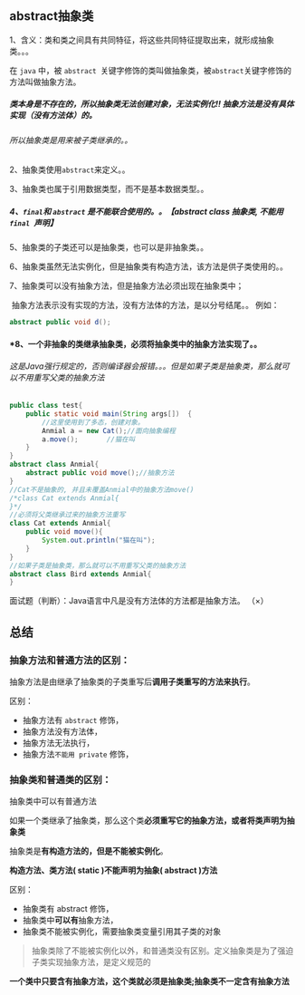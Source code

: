 ## abstract抽象类

1、含义：类和类之间具有共同特征，将这些共同特征提取出来，就形成抽象类。。。

在 `java` 中，被 `abstract `关键字修饰的类叫做抽象类，被` abstract `关键字修饰的方法叫做抽象方法。

##### 				类本身是不存在的，所以抽象类无法创建对象，无法实例化!!   抽象方法是没有具体实现（没有方法体）的。

###### 							所以抽象类是用来被子类继承的。。

2、抽象类使用`abstract`来定义。。

3、抽象类也属于引用数据类型，而不是基本数据类型。。

##### 4、`final`和	`abstract` 是不能联合使用的。。【abstract class 抽象类, 不能用 `final `声明】

5、抽象类的子类还可以是抽象类，也可以是非抽象类。。

6、抽象类虽然无法实例化，但是抽象类有构造方法，该方法是供子类使用的。。

7、抽象类可以没有抽象方法，但是抽象方法必须出现在抽象类中；

​		抽象方法表示没有实现的方法，没有方法体的方法，是以分号结尾。。 例如：

```java
abstract public void d();
```

#### *8、一个非抽象的类继承抽象类，必须将抽象类中的抽象方法实现了。。

###### 					这是Java强行规定的，否则编译器会报错。。。但是如果子类是抽象类，那么就可以不用重写父类的抽象方法

```java
public class test{
    public static void main(String args[])  {
        //这里使用到了多态，创建对象。
        Anmial a = new Cat();//面向抽象编程
        a.move();       //猫在叫
    }
}
abstract class Anmial{
    abstract public void move();//抽象方法
}
//Cat不是抽象的, 并且未覆盖Anmial中的抽象方法move()
/*class Cat extends Anmial{
}*/
//必须将父类继承过来的抽象方法重写
class Cat extends Anmial{
    public void move(){
        System.out.println("猫在叫");
    }
}
//如果子类是抽象类，那么就可以不用重写父类的抽象方法
abstract class Bird extends Anmial{
}
```

面试题（判断）：Java语言中凡是没有方法体的方法都是抽象方法。		（×）

## 总结

### 抽象方法和普通方法的区别：

抽象方法是由继承了抽象类的子类重写后**调用子类重写的方法来执行**。

区别：

- 抽象方法有 `abstract` 修饰，
- 抽象方法没有方法体，
- 抽象方法无法执行，
- 抽象方法`不能用 private` 修饰，

### **抽象类和普通类的区别**：

抽象类中可以有普通方法

如果一个类继承了抽象类，那么这个类**必须重写它的抽象方法，或者将类声明为抽象类**

抽象类是**有构造方法的，但是不能被实例化**。

**构造方法、类方法( static )不能声明为抽象( abstract )方法**

区别：

- 抽象类有 abstract 修饰，
- 抽象类中**可以有**抽象方法，
- 抽象类不能被实例化，需要抽象类变量引用其子类的对象

> 抽象类除了不能被实例化以外，和普通类没有区别。定义抽象类是为了强迫子类实现抽象方法，是定义规范的

**一个类中只要含有抽象方法，这个类就必须是抽象类;抽象类不一定含有抽象方法**